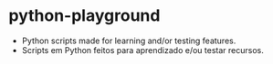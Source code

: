 # python-playground
- Python scripts made for learning and/or testing features.
- Scripts em Python feitos para aprendizado e/ou testar recursos.